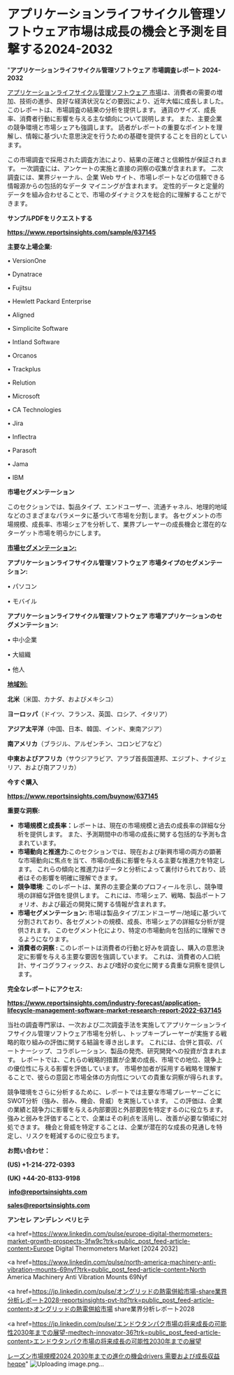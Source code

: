 # アプリケーションライフサイクル管理ソフトウェア市場は成長の機会と予測を目撃する2024-2032

"<strong>アプリケーションライフサイクル管理ソフトウェア 市場調査レポート 2024-2032</strong>

<a href=https://www.reportsinsights.com/sample/637145>アプリケーションライフサイクル管理ソフトウェア 市場</a>は、消費者の需要の増加、技術の進歩、良好な経済状況などの要因により、近年大幅に成長しました。 このレポートは、市場調査の結果の分析を提供します。 通貨のサイズ、成長率、消費者行動に影響を与える主な傾向について説明します。 また、主要企業の競争環境と市場シェアも強調します。 読者がレポートの重要なポイントを理解し、情報に基づいた意思決定を行うための基礎を提供することを目的としています。

この市場調査で採用された調査方法により、結果の正確さと信頼性が保証されます。 一次調査には、アンケートの実施と直接の洞察の収集が含まれます。 二次調査には、業界ジャーナル、企業 Web サイト、市場レポートなどの信頼できる情報源からの包括的なデータ マイニングが含まれます。 定性的データと定量的データを組み合わせることで、市場のダイナミクスを総合的に理解することができます。

<strong><b>サンプルPDFをリクエストする</b></strong>

<a href=https://www.reportsinsights.com/sample/637145><strong><u>https://www.reportsinsights.com/sample/637145</u></strong></a>

<strong>主要な上場企業:</strong>

• VersionOne

• Dynatrace

• Fujitsu

• Hewlett Packard Enterprise

• Aligned

• Simplicite Software

• Intland Software

• Orcanos

• Trackplus

• Relution

• Microsoft

• CA Technologies

• Jira

• Inflectra

• Parasoft

• Jama

• IBM

<strong>市場セグメンテーション</strong>

このセクションでは、製品タイプ、エンドユーザー、流通チャネル、地理的地域などのさまざまなパラメータに基づいて市場を分割します。 各セグメントの市場規模、成長率、市場シェアを分析して、業界プレーヤーの成長機会と潜在的なターゲット市場を明らかにします。

<strong><u>市場セグメンテーション</u></strong><strong><u>:</u></strong>

<strong>アプリケーションライフサイクル管理ソフトウェア 市場タイプのセグメンテーション:</strong>

• パソコン

• モバイル

<strong>アプリケーションライフサイクル管理ソフトウェア 市場アプリケーションのセグメンテーション:</strong>

• 中小企業

• 大組織

• 他人

<strong><u>地域別</u></strong><strong><u>:</u></strong>

<strong>北米</strong>（米国、カナダ、およびメキシコ）

<strong>ヨーロッパ</strong>（ドイツ、フランス、英国、ロシア、イタリア）

<strong>アジア太平洋</strong>（中国、日本、韓国、インド、東南アジア）

<strong>南アメリカ</strong>（ブラジル、アルゼンチン、コロンビアなど）

<strong>中東およびアフリカ</strong>（サウジアラビア、アラブ首長国連邦、エジプト、ナイジェリア、および南アフリカ）

<strong>今すぐ購入</strong>

<a href=https://www.reportsinsights.com/buynow/637145><strong><u>https://www.reportsinsights.com/buynow/637145</u></strong></a>

<strong>重要な洞察:</strong>
<ul>
  <li><strong>市場規模と成長率：</strong>レポートは、現在の市場規模と過去の成長率の詳細な分析を提供します。 また、予測期間中の市場の成長に関する包括的な予測も含まれています。</li>
  <li><strong>市場動向と推進力:</strong>このセクションでは、現在および新興市場の両方の顕著な市場動向に焦点を当て、市場の成長に影響を与える主要な推進力を特定します。 これらの傾向と推進力はデータと分析によって裏付けられており、読者はその影響を明確に理解できます。</li>
  <li><strong>競争環境</strong>: このレポートは、業界の主要企業のプロフィールを示し、競争環境の詳細な評価を提供します。 これには、市場シェア、戦略、製品ポートフォリオ、および最近の開発に関する情報が含まれます。</li>
  <li><strong>市場セグメンテーション: </strong>市場は製品タイプ/エンドユーザー/地域に基づいて分割されており、各セグメントの規模、成長、市場シェアの詳細な分析が提供されます。 このセグメント化により、特定の市場動向を包括的に理解できるようになります。</li>
  <li><strong>消費者の洞察 : </strong>このレポートは消費者の行動と好みを調査し、購入の意思決定に影響を与える主要な要因を強調しています。 これは、消費者の人口統計、サイコグラフィックス、および嗜好の変化に関する貴重な洞察を提供します。</li>
</ul>
<strong>完全なレポートにアクセス:</strong>

<a href=https://www.reportsinsights.com/industry-forecast/application-lifecycle-management-software-market-research-report-2022-637145><strong><u><b>https://www.reportsinsights.com/industry-forecast/application-lifecycle-management-software-market-research-report-2022-637145</b></u></strong></a>

当社の調査専門家は、一次および二次調査手法を実施してアプリケーションライフサイクル管理ソフトウェア市場を分析し、トップキープレーヤーが実施する戦略的取り組みの評価に関する結論を導き出します。 これには、合併と買収、パートナーシップ、コラボレーション、製品の発売、研究開発への投資が含まれます。 レポートでは、これらの戦略的措置が企業の成長、市場での地位、競争上の優位性に与える影響を評価しています。 市場参加者が採用する戦略を理解することで、彼らの意図と市場全体の方向性についての貴重な洞察が得られます。

競争環境をさらに分析するために、レポートでは主要な市場プレーヤーごとにSWOT分析（強み、弱み、機会、脅威）を実施しています。 この評価は、企業の業績と競争力に影響を与える内部要因と外部要因を特定するのに役立ちます。 強みと弱みを評価することで、企業はその利点を活用し、改善が必要な領域に対処できます。 機会と脅威を特定することは、企業が潜在的な成長の見通しを特定し、リスクを軽減するのに役立ちます。

<strong>お問い合わせ：</strong>

<strong>(US) +1-214-272-0393</strong>

<strong>(UK) +44-20-8133-9198</strong>

<strong> </strong><a href=info@reportsinsights.com><strong><u>info@reportsinsights.com</u></strong></a>

<a href=sales@reportsinsights.com><strong><u>sales@reportsinsights.com</u></strong></a>

<strong>アンセレ アンデレン ベリヒテ</strong>

<a href=https://www.linkedin.com/pulse/europe-digital-thermometers-market-growth-prospects-3fw9c?trk=public_post_feed-article-content>Europe Digital Thermometers Market [2024 2032]</a>

<a href=https://www.linkedin.com/pulse/north-america-machinery-anti-vibration-mounts-69nyf?trk=public_post_feed-article-content>North America Machinery Anti Vibration Mounts 69Nyf</a>

<a href=https://jp.linkedin.com/pulse/オングリッドの熱電併給市場-share業界分析レポート2028-reportsinsights-pvt-ltd?trk=public_post_feed-article-content>オングリッドの熱電併給市場 share業界分析レポート2028</a>

<a href=https://jp.linkedin.com/pulse/エンドウタンパク市場の将来成長の可能性2030年までの展望-medtech-innovator-36?trk=public_post_feed-article-content>エンドウタンパク市場の将来成長の可能性2030年までの展望</a>

<a href=https://www.linkedin.com/pulse/レーズン市場規模2024-2030年までの進化の機会drivers-需要および成長収益-heqpe/>レーズン市場規模2024 2030年までの進化の機会drivers 需要および成長収益 heqpe</a>"
![Uploading image.png…]()
